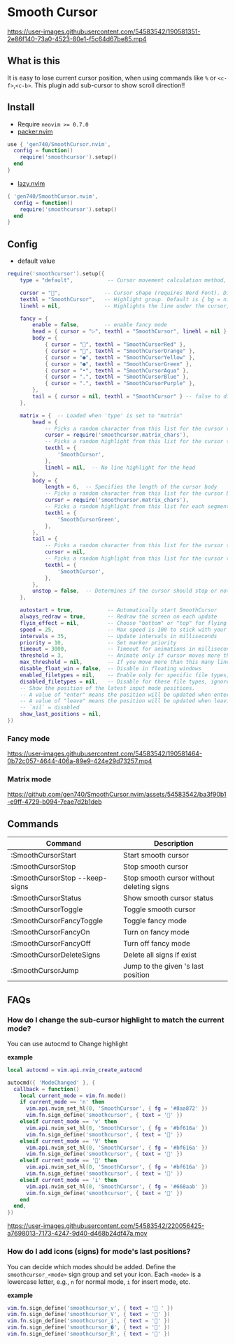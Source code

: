 # Smooth Cursor

https://user-images.githubusercontent.com/54583542/190581351-2e86f140-73a0-4523-80e1-f5c64d67be85.mp4

## What is this

It is easy to lose current cursor position, when using commands like `%` or `<c-f>`,`<c-b>`.
This plugin add sub-cursor to show scroll direction!!

## Install

- Require `neovim >= 0.7.0`
- [packer.nvim](https://github.com/wbthomason/packer.nvim)
```lua
use { 'gen740/SmoothCursor.nvim',
  config = function()
    require('smoothcursor').setup()
  end
}
```
- [lazy.nvim](https://github.com/folke/lazy.nvim)

```lua
{ 'gen740/SmoothCursor.nvim',
  config = function()
    require('smoothcursor').setup()
  end
}
```

## Config

- default value
```lua
require('smoothcursor').setup({
    type = "default",           -- Cursor movement calculation method, choose "default", "exp" (exponential) or "matrix".

    cursor = "",              -- Cursor shape (requires Nerd Font). Disabled in fancy mode.
    texthl = "SmoothCursor",   -- Highlight group. Default is { bg = nil, fg = "#FFD400" }. Disabled in fancy mode.
    linehl = nil,              -- Highlights the line under the cursor, similar to 'cursorline'. "CursorLine" is recommended. Disabled in fancy mode.

    fancy = {
        enable = false,        -- enable fancy mode
        head = { cursor = "▷", texthl = "SmoothCursor", linehl = nil }, -- false to disable fancy head
        body = {
            { cursor = "󰝥", texthl = "SmoothCursorRed" },
            { cursor = "󰝥", texthl = "SmoothCursorOrange" },
            { cursor = "●", texthl = "SmoothCursorYellow" },
            { cursor = "●", texthl = "SmoothCursorGreen" },
            { cursor = "•", texthl = "SmoothCursorAqua" },
            { cursor = ".", texthl = "SmoothCursorBlue" },
            { cursor = ".", texthl = "SmoothCursorPurple" },
        },
        tail = { cursor = nil, texthl = "SmoothCursor" } -- false to disable fancy tail
    },

    matrix = {  -- Loaded when 'type' is set to "matrix"
        head = {
            -- Picks a random character from this list for the cursor text
            cursor = require('smoothcursor.matrix_chars'),
            -- Picks a random highlight from this list for the cursor text
            texthl = {
                'SmoothCursor',
            },
            linehl = nil,  -- No line highlight for the head
        },
        body = {
            length = 6,  -- Specifies the length of the cursor body
            -- Picks a random character from this list for the cursor body text
            cursor = require('smoothcursor.matrix_chars'),
            -- Picks a random highlight from this list for each segment of the cursor body
            texthl = {
                'SmoothCursorGreen',
            },
        },
        tail = {
            -- Picks a random character from this list for the cursor tail (if any)
            cursor = nil,
            -- Picks a random highlight from this list for the cursor tail
            texthl = {
                'SmoothCursor',
            },
        },
        unstop = false,  -- Determines if the cursor should stop or not (false means it will stop)
    },

    autostart = true,           -- Automatically start SmoothCursor
    always_redraw = true,       -- Redraw the screen on each update
    flyin_effect = nil,         -- Choose "bottom" or "top" for flying effect
    speed = 25,                 -- Max speed is 100 to stick with your current position
    intervals = 35,             -- Update intervals in milliseconds
    priority = 10,              -- Set marker priority
    timeout = 3000,             -- Timeout for animations in milliseconds
    threshold = 3,              -- Animate only if cursor moves more than this many lines
    max_threshold = nil,        -- If you move more than this many lines, don't animate (if `nil`, deactivate check)
    disable_float_win = false,  -- Disable in floating windows
    enabled_filetypes = nil,    -- Enable only for specific file types, e.g., { "lua", "vim" }
    disabled_filetypes = nil,   -- Disable for these file types, ignored if enabled_filetypes is set. e.g., { "TelescopePrompt", "NvimTree" }
    -- Show the position of the latest input mode positions. 
    -- A value of "enter" means the position will be updated when entering the mode.
    -- A value of "leave" means the position will be updated when leaving the mode.
    -- `nil` = disabled
    show_last_positions = nil,  
})
```

### Fancy mode

https://user-images.githubusercontent.com/54583542/190581464-0b72c057-4644-406a-89e9-424e29d73257.mp4

### Matrix mode

https://github.com/gen740/SmoothCursor.nvim/assets/54583542/ba3f90b1-e9ff-4729-b094-7eae7d2b1deb

## Commands

| Command                        | Description                                      |
| ------------------------------ | ------------------------------------------------ |
| :SmoothCursorStart             | Start smooth cursor                              |
| :SmoothCursorStop              | Stop smooth cursor                               |
| :SmoothCursorStop --keep-signs | Stop smooth cursor without deleting signs        |
| :SmoothCursorStatus            | Show smooth cursor status                        |
| :SmoothCursorToggle            | Toggle smooth cursor                             |
| :SmoothCursorFancyToggle       | Toggle fancy mode                                |
| :SmoothCursorFancyOn           | Turn on fancy mode                               |
| :SmoothCursorFancyOff          | Turn off fancy mode                              |
| :SmoothCursorDeleteSigns       | Delete all signs if exist                        |
| :SmoothCursorJump <mode>       | Jump to the given <mode>'s last position         |

## FAQs

### How do I change the sub-cursor highlight to match the current mode?

You can use autocmd to Change highlight

**example**
```lua
local autocmd = vim.api.nvim_create_autocmd

autocmd({ 'ModeChanged' }, {
  callback = function()
    local current_mode = vim.fn.mode()
    if current_mode == 'n' then
      vim.api.nvim_set_hl(0, 'SmoothCursor', { fg = '#8aa872' })
      vim.fn.sign_define('smoothcursor', { text = '' })
    elseif current_mode == 'v' then
      vim.api.nvim_set_hl(0, 'SmoothCursor', { fg = '#bf616a' })
      vim.fn.sign_define('smoothcursor', { text = '' })
    elseif current_mode == 'V' then
      vim.api.nvim_set_hl(0, 'SmoothCursor', { fg = '#bf616a' })
      vim.fn.sign_define('smoothcursor', { text = '' })
    elseif current_mode == '' then
      vim.api.nvim_set_hl(0, 'SmoothCursor', { fg = '#bf616a' })
      vim.fn.sign_define('smoothcursor', { text = '' })
    elseif current_mode == 'i' then
      vim.api.nvim_set_hl(0, 'SmoothCursor', { fg = '#668aab' })
      vim.fn.sign_define('smoothcursor', { text = '' })
    end
  end,
})
```

https://user-images.githubusercontent.com/54583542/220056425-a7698013-7173-4247-9d40-d468b24df47a.mov


### How do I add icons (signs) for mode's last positions?

You can decide which modes should be added. 
Define the `smoothcursor_<mode>` sign group and set your icon.
Each `<mode>` is a lowercase letter, e.g., `n` for normal mode, `i` for insert mode, etc.

**example**
```lua
vim.fn.sign_define('smoothcursor_v', { text = ' ' })
vim.fn.sign_define('smoothcursor_V', { text = '' })
vim.fn.sign_define('smoothcursor_i', { text = '' })
vim.fn.sign_define('smoothcursor_�', { text = '' })
vim.fn.sign_define('smoothcursor_R', { text = '󰊄' })
```

